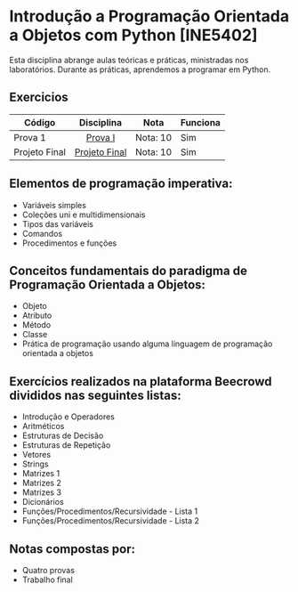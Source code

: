 # Introdução a Programação Orientada a Objetos com Python [INE5402]

Esta disciplina abrange aulas teóricas e práticas, ministradas nos laboratórios. Durante as práticas, aprendemos a programar em Python.

## Exercicios

| Código  | Disciplina                | Nota | Funciona|
| ------  | :-----------------------: | ---- | ------- |
| Prova 1 | [Prova I](https://github.com/pamelamontteiro/UFSC/tree/main/INE5402/Iniciante%20-%20beecrowd%20/Prova%20I)| Nota: 10 | Sim |
| Projeto Final   | [Projeto Final ](https://github.com/pamelamontteiro/UFSC/tree/main/INE5402/Projeto_final) | Nota: 10 | Sim |

## Elementos de programação imperativa:
- Variáveis simples
- Coleções uni e multidimensionais
- Tipos das variáveis
- Comandos
- Procedimentos e funções

## Conceitos fundamentais do paradigma de Programação Orientada a Objetos:

- Objeto
- Atributo
- Método
- Classe
- Prática de programação usando alguma linguagem de programação orientada a objetos

## Exercícios realizados na plataforma Beecrowd divididos nas seguintes listas:
- Introdução e Operadores 
- Aritméticos
- Estruturas de Decisão
- Estruturas de Repetição
- Vetores
- Strings
- Matrizes 1
- Matrizes 2
- Matrizes 3
- Dicionários
- Funções/Procedimentos/Recursividade - Lista 1
- Funções/Procedimentos/Recursividade - Lista 2


## Notas compostas por:

- Quatro provas
- Trabalho final 










